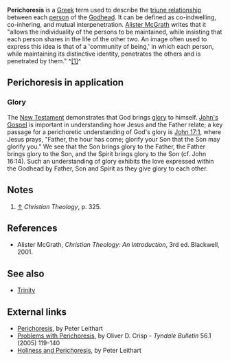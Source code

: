 **Perichoresis** is a [Greek](Greek "Greek") term used to describe
the [triune relationship](Trinity "Trinity") between each
[person](Person "Person") of the [Godhead](Godhead "Godhead"). It
can be defined as co-indwelling, co-inhering, and mutual
interpenetration.
[Alister McGrath](Alister_McGrath "Alister McGrath") writes that it
"allows the individuality of the persons to be maintained, while
insisting that each person shares in the life of the other two. An
image often used to express this idea is that of a 'community of
being,' in which each person, while maintaining its distinctive
identity, penetrates the others and is penetrated by them."
^[[1]](#note-0)^

## Perichoresis in application

### Glory

The [New Testament](New_Testament "New Testament") demonstrates
that God brings [glory](Glory "Glory") to himself.
[John's Gospel](Gospel_of_John "Gospel of John") is important in
understanding how Jesus and the Father relate; a key passage for a
perichoretic understanding of God's glory is
[John 17:1](http://www.biblegateway.com/passage/?search=John%2017:1;&version=47;),
where Jesus prays, "Father, the hour has come; glorify your Son
that the Son may glorify you." We see that the Son brings glory to
the Father, the Father brings glory to the Son, and the Spirit
brings glory to the Son (cf. John 16:14). Such an understanding of
glory exhibits the love expressed within the Godhead by Father, Son
and Spirit as they give glory to each other.

## Notes

1.  [↑](#ref-0) *Christian Theology*, p. 325.

## References

-   Alister McGrath, *Christian Theology: An Introduction*, 3rd ed.
    Blackwell, 2001.

## See also

-   [Trinity](Trinity "Trinity")

## External links

-   [Perichoresis](http://www.leithart.com/archives/000074.php), by
    Peter Leithart
-   [Problems with Perichoresis](http://tyndalehouse.com/tynbul/library/TynBull_2005_56_1_07_Crisp_PerichoersisProblems.pdf),
    by Oliver D. Crisp - *Tyndale Bulletin* 56.1 (2005) 119-140
-   [Holiness and Perichoresis](http://www.leithart.com/archives/001032.php),
    by Peter Leithart



